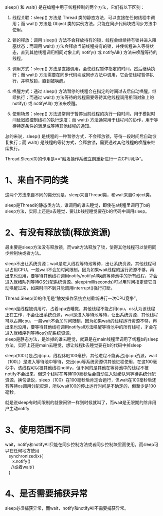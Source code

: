 sleep() 和 wait() 是在编程中用于线程控制的两个方法，它们有以下区别：

1. 线程关联：sleep() 方法是 Thread 类的静态方法，可以直接在任何线程中调用；而 wait() 方法是 Object 类的实例方法，只能在同步代码块或同步方法中使用。

2. 锁的释放：调用 sleep() 方法不会释放持有的锁，线程会继续持有锁并进入阻塞状态；而调用 wait() 方法会释放当前线程持有的锁，并使线程进入等待状态，直到其他线程调用相同对象上的 notify() 或 notifyAll() 方法来唤醒等待的线程。

3. 调用方式：sleep() 方法是直接调用，会使线程暂停指定的时间，然后继续执行；而 wait() 方法需要在同步代码块或同步方法中调用，它会使线程暂停执行，并释放锁，直到被唤醒。

4. 唤醒方式：通过 sleep() 方法暂停的线程会在指定的时间过去后自动唤醒，继续执行；而通过 wait() 方法等待的线程需要等待其他线程调用相同对象上的 notify() 或 notifyAll() 方法来唤醒。

5. 使用场景：sleep() 方法通常用于暂停当前线程的执行一段时间，用于模拟时间延迟或控制线程的执行速度；而 wait() 方法通常用于线程间的协作，用于等待特定条件的满足或等待其他线程的通知。

总的来说，sleep() 是线程的一种暂停方式，不会释放锁，等待一段时间后自动恢复执行；而 wait() 是线程的等待方式，会释放锁，需要通过其他线程的唤醒来继续执行。


Thread.Sleep(0)的作用是==“触发操作系统立刻重新进行一次CPU竞争”。

# **1、来自不同的类**

这两个方法来自不同的类分别是，sleep来自Thread类，和wait来自Object类。

sleep是Thread的静态类方法，谁调用的谁去睡觉，即使在a线程里调用了b的sleep方法，实际上还是a去睡觉，要让b线程睡觉要在b的代码中调用sleep。

  
# **2、有没有释放锁(释放资源)**

最主要是sleep方法没有释放锁，而wait方法释放了锁，使得其他线程可以使用同步控制块或者方法。

sleep不出让系统资源；wait是进入线程等待池等待，出让系统资源，其他线程可以占用CPU。一般wait不会加时间限制，因为如果wait线程的运行资源不够，再出来也没用，要等待其他线程调用notify/notifyAll唤醒等待池中的所有线程，才会进入就绪队列等待OS分配系统资源。sleep(milliseconds)可以用时间指定使它自动唤醒过来，如果时间不到只能调用interrupt()强行打断。

Thread.Sleep(0)的作用是“触发操作系统立刻重新进行一次CPU竞争”。

sleep是线程被调用时，占着cpu去睡觉，其他线程不能占用cpu，os认为该线程正在工作，不会让出系统资源，wait是进入等待池等待，让出系统资源，其他线程可以占用cpu，一般wait不会加时间限制，因为如果wait的线程运行资源不够，再出来也没用，要等待其他线程调用notifyall方法唤醒等待池中的所有线程，才会在进入就绪序列等待os分配系统资源，  
sleep是静态方法，是谁掉的谁去睡觉，就算是在main线程里调用了线程b的sleep方法，实际上还是main去睡觉，想让线程b去睡觉要在b的代码中掉sleep  
  
sleep(100L)是占用cpu，线程休眠100毫秒，其他进程不能再占用cpu资源，wait（100L）是进入等待池中等待，交出cpu等系统资源供其他进程使用，在这100毫秒中，该线程可以被其他线程notify，但不同的是其他在等待池中的线程不被notify不会出来，但这个线程在等待100毫秒后会自动进入就绪队列等待系统分配资源，换句话说，sleep（100）在100毫秒后肯定会运行，但wait在100毫秒后还有等待os调用分配资源，所以wait100的停止运行时间是不确定的，但至少是100毫秒。

就是说sleep有时间限制的就像闹钟一样到时候就叫了，而wait是无限期的除非用户主动notify  

  
# **3、使用范围不同**

wait，notify和notifyAll只能在同步控制方法或者同步控制块里面使用，而sleep可以在任何地方使用  
   synchronized(x){  
      x.notify()  
     //或者wait()  
   }

  
# **4、是否需要捕获异常**

sleep必须捕获异常，而wait，notify和notifyAll不需要捕获异常。